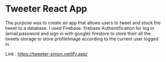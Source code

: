 # Tweeter React App 

The purpose was to create an app that allows users to tweet and stock the tweet to a database. I used Firebase. 
firebase Authentification  for log in (email,password and sign in with google)
firestore to store their all the tweets
storage to store profileImage according to the current user logged in. 

Link : https://tweeter-simon.netlify.app/


